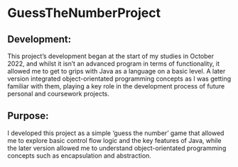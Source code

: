 # GuessTheNumberProject

## Development:
This project’s development began at the start of my studies in October 2022, and whilst it isn’t an advanced program in terms of functionality, it allowed me to get to grips with Java as a language on a basic level. A later version integrated object-orientated programming concepts as I was getting familiar with them, playing a key role in the development process of future personal and coursework projects.

## Purpose:
I developed this project as a simple ‘guess the number’ game that allowed me to explore basic control flow logic and the key features of Java, while the later version allowed me to understand object-orientated programming concepts such as encapsulation and abstraction.
